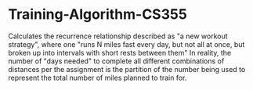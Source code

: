 # Training-Algorithm-CS355
Calculates the recurrence relationship described as "a new workout strategy", where  one "runs N miles fast every day, but not all at once, but broken up into intervals with short rests between them" In reality, the number of "days needed" to complete all different combinations of distances per the assignment is the partition of the number being used to represent the total number of miles planned to train for.